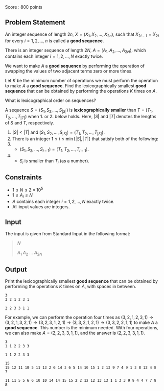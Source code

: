 Score : $800$ points

## Problem Statement

An integer sequence of length $2n$, $X=(X_1,X_2,\dots,X_{2n})$, such that $X_{2i-1}=X_{2i}$ for every $i=1,2,\dots,n$ is called a **good sequence**.

There is an integer sequence of length $2N$, $A=(A_1,A_2,\dots,A_{2N})$, which contains each integer $i=1,2,\dots,N$ exactly twice.

We want to make $A$ a **good sequence** by performing the operation of swapping the values of two adjacent terms zero or more times.

Let $K$ be the minimum number of operations we must perform the operation to make $A$ a **good sequence**. Find the lexicographically smallest **good sequence** that can be obtained by performing the operations $K$ times on $A$.

 What is lexicographical order on sequences?

A sequence $S = (S_1,S_2,\ldots,S_{|S|})$ is **lexicographically smaller** than $T = (T_1,T_2,\ldots,T_{|T|})$ when 1. or 2. below holds.
Here, $|S|$ and $|T|$ denotes the lengths of $S$ and $T$, respectively.

1. $|S| \lt |T|$ and $(S_1,S_2,\ldots,S_{|S|}) = (T_1,T_2,\ldots,T_{|S|})$.
2. There is an integer $1 \leq i \leq \min\lbrace |S|, |T| \rbrace$ that satisfy both of the following:
1.    - $(S_1,S_2,\ldots,S_{i-1}) = (T_1,T_2,\ldots,T_{i-1})$.
2.    - $S_i$ is smaller than $T_i$ (as a number).

## Constraints

- $1 \leq N \leq 2 \times 10^5$
- $1 \leq A_i \leq N$
- $A$ contains each integer $i=1,2,\dots,N$ exactly twice.
- All input values are integers.

## Input

The input is given from Standard Input in the following format:

> $N$
> 
> $A_1$ $A_2$ $\dots$ $A_{2N}$

## Output

Print the lexicographically smallest **good sequence** that can be obtained by performing the operations $K$ times on $A$, with spaces in between.

```input1
3
3 2 1 2 3 1
```

```output1
2 2 3 3 1 1
```

For example, we can perform the operation four times as $(3,2,1,2,3,1) \rightarrow (3,2,1,3,2,1) \rightarrow (3,2,3,1,2,1) \rightarrow (3,3,2,1,2,1) \rightarrow (3,3,2,2,1,1)$ to make $A$ a **good sequence**. This number is the minimum needed. With four operations, we can also make $A=(2,2,3,3,1,1)$, and the answer is $(2,2,3,3,1,1)$.

```input2
3
1 1 2 2 3 3
```

```output2
1 1 2 2 3 3
```

```input3
15
15 12 11 10 5 11 13 2 6 14 3 6 5 14 10 15 1 2 13 9 7 4 9 1 3 8 12 4 8 7
```

```output3
11 11 5 5 6 6 10 10 14 14 15 15 2 2 12 12 13 13 1 1 3 3 9 9 4 4 7 7 8 8
```